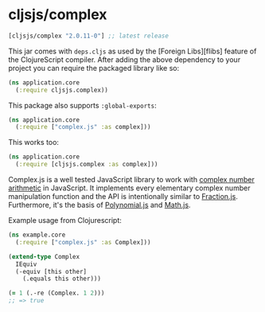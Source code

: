 # cljsjs/complex

[](dependency)
```clojure
[cljsjs/complex "2.0.11-0"] ;; latest release
```
[](/dependency)

This jar comes with `deps.cljs` as used by the [Foreign Libs][flibs] feature
of the ClojureScript compiler. After adding the above dependency to your project
you can require the packaged library like so:

```clojure
(ns application.core
  (:require cljsjs.complex))
```

This package also supports `:global-exports`:

```clojure
(ns application.core
  (:require ["complex.js" :as complex]))
```

This works too:

```clojure
(ns application.core
  (:require [cljsjs.complex :as complex]))
```

Complex.js is a well tested JavaScript library to work with [complex number
arithmetic][complex] in JavaScript. It implements every elementary complex
number manipulation function and the API is intentionally similar to
[Fraction.js][fractionjs]. Furthermore, it's the basis of
[Polynomial.js][polyjs] and [Math.js][mathjs].

Example usage from Clojurescript:

```clojure
(ns example.core
  (:require ["complex.js" :as Complex]))

(extend-type Complex
  IEquiv
  (-equiv [this other]
    (.equals this other)))

(= 1 (.-re (Complex. 1 2)))
;; => true
```

[complex]: https://www.xarg.org/book/analysis/complex-numbers
[fractionjs]: https://github.com/infusion/Fraction.js
[polyjs]: https://github.com/infusion/Polynomial.js
[mathjs]: https://github.com/josdejong/mathjs
